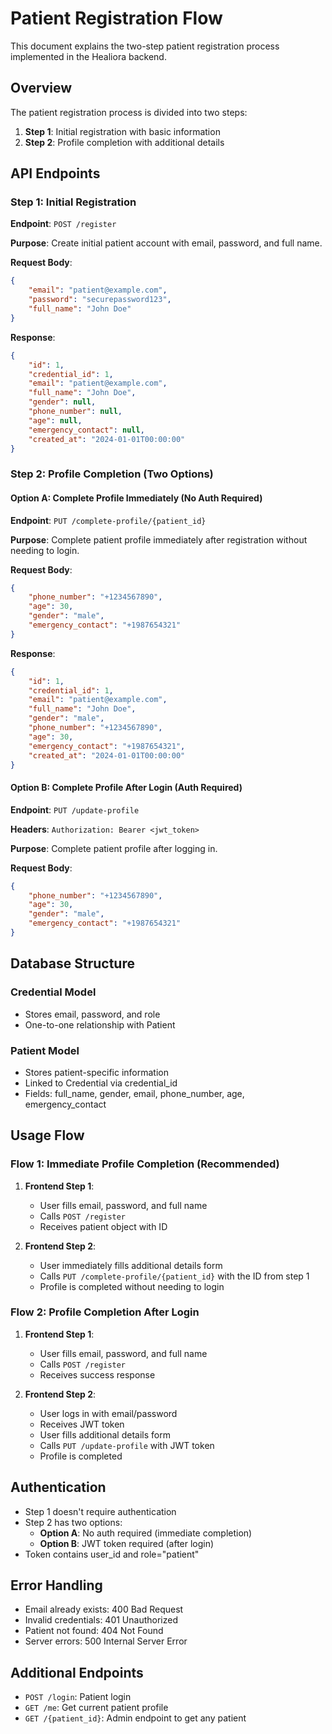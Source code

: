 # Patient Registration Flow

This document explains the two-step patient registration process implemented in the Healiora backend.

## Overview

The patient registration process is divided into two steps:

1. **Step 1**: Initial registration with basic information
2. **Step 2**: Profile completion with additional details

## API Endpoints

### Step 1: Initial Registration
**Endpoint**: `POST /register`

**Purpose**: Create initial patient account with email, password, and full name.

**Request Body**:
```json
{
    "email": "patient@example.com",
    "password": "securepassword123",
    "full_name": "John Doe"
}
```

**Response**:
```json
{
    "id": 1,
    "credential_id": 1,
    "email": "patient@example.com",
    "full_name": "John Doe",
    "gender": null,
    "phone_number": null,
    "age": null,
    "emergency_contact": null,
    "created_at": "2024-01-01T00:00:00"
}
```

### Step 2: Profile Completion (Two Options)

#### Option A: Complete Profile Immediately (No Auth Required)
**Endpoint**: `PUT /complete-profile/{patient_id}`

**Purpose**: Complete patient profile immediately after registration without needing to login.

**Request Body**:
```json
{
    "phone_number": "+1234567890",
    "age": 30,
    "gender": "male",
    "emergency_contact": "+1987654321"
}
```

**Response**:
```json
{
    "id": 1,
    "credential_id": 1,
    "email": "patient@example.com",
    "full_name": "John Doe",
    "gender": "male",
    "phone_number": "+1234567890",
    "age": 30,
    "emergency_contact": "+1987654321",
    "created_at": "2024-01-01T00:00:00"
}
```

#### Option B: Complete Profile After Login (Auth Required)
**Endpoint**: `PUT /update-profile`

**Headers**: `Authorization: Bearer <jwt_token>`

**Purpose**: Complete patient profile after logging in.

**Request Body**:
```json
{
    "phone_number": "+1234567890",
    "age": 30,
    "gender": "male",
    "emergency_contact": "+1987654321"
}
```

## Database Structure

### Credential Model
- Stores email, password, and role
- One-to-one relationship with Patient

### Patient Model
- Stores patient-specific information
- Linked to Credential via credential_id
- Fields: full_name, gender, email, phone_number, age, emergency_contact

## Usage Flow

### Flow 1: Immediate Profile Completion (Recommended)
1. **Frontend Step 1**: 
   - User fills email, password, and full name
   - Calls `POST /register`
   - Receives patient object with ID

2. **Frontend Step 2**:
   - User immediately fills additional details form
   - Calls `PUT /complete-profile/{patient_id}` with the ID from step 1
   - Profile is completed without needing to login

### Flow 2: Profile Completion After Login
1. **Frontend Step 1**: 
   - User fills email, password, and full name
   - Calls `POST /register`
   - Receives success response

2. **Frontend Step 2**:
   - User logs in with email/password
   - Receives JWT token
   - User fills additional details form
   - Calls `PUT /update-profile` with JWT token
   - Profile is completed

## Authentication

- Step 1 doesn't require authentication
- Step 2 has two options:
  - **Option A**: No auth required (immediate completion)
  - **Option B**: JWT token required (after login)
- Token contains user_id and role="patient"

## Error Handling

- Email already exists: 400 Bad Request
- Invalid credentials: 401 Unauthorized
- Patient not found: 404 Not Found
- Server errors: 500 Internal Server Error

## Additional Endpoints

- `POST /login`: Patient login
- `GET /me`: Get current patient profile
- `GET /{patient_id}`: Admin endpoint to get any patient 